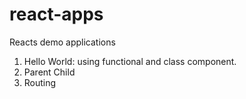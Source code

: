 # react-apps
Reacts demo applications
1. Hello World: using functional and class component.
2. Parent Child 
3. Routing
